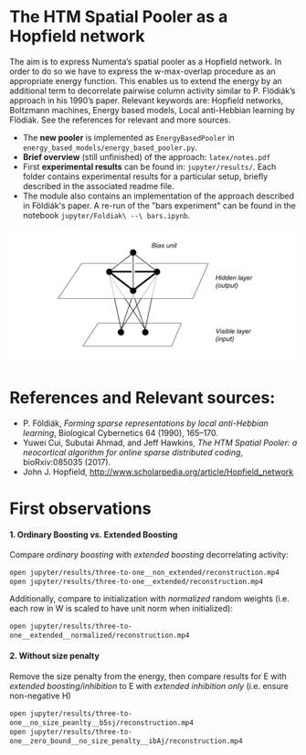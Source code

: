 

# The HTM Spatial Pooler as a Hopfield network

The aim is to express Numenta’s spatial pooler as a Hopfield network. In order to do so we have to express the w-max-overlap procedure as an appropriate energy function. This enables us to extend the energy by an additional term to decorrelate pairwise column activity similar to P. Flödiák’s approach in his 1990’s paper.
Relevant keywords are: Hopfield networks, Boltzmann machines, Energy based models, Local anti-Hebbian learning by Flödiák. See the references for relevant and more sources.

 - The **new pooler** is implemented as `EnergyBasedPooler` in `energy_based_models/energy_based_pooler.py`. 
 - **Brief overview** (still unfinished) of the approach: `latex/notes.pdf` 
 - First **experimental results** can be found in: `jupyter/results/`. Each folder contains experimental results for a particular setup, briefly described in the associated readme file.
 -  The module also contains an implementation of the approach described in Földiák's paper. A re-run of the "bars experiment" can be found in the notebook `jupyter/Foldiak\ --\ bars.ipynb`.


<p align="center"><img src="./media/network_architecture_ebp.png"></p>


# References and Relevant sources:

 - P. Földiák, *Forming sparse representations by local anti-Hebbian learning*, Biological Cybernetics 64 (1990), 165–170.
 - Yuwei Cui, Subutai Ahmad, and Jeff Hawkins, *The HTM Spatial Pooler: a neocortical algorithm for online sparse distributed coding*, bioRxiv:085035 (2017).
 - John J. Hopfield, <http://www.scholarpedia.org/article/Hopfield_network>


# First observations

#### 1. Ordinary Boosting *vs.* Extended Boosting

Compare *ordinary boosting*
with *extended boosting* decorrelating activity:

```
open jupyter/results/three-to-one__non_extended/reconstruction.mp4
open jupyter/results/three-to-one__extended/reconstruction.mp4
```

Additionally, compare to initialization with *normalized* random weights (i.e. each row in W is scaled to have unit norm when initialized):

```
open jupyter/results/three-to-one__extended__normalized/reconstruction.mp4
```

#### 2. Without size penalty

Remove the size penalty from the energy, then compare results for E with *extended boosting/inhibition* 
to E with *extended inhibition only* (i.e. ensure non-negative H)

```
open jupyter/results/three-to-one__no_size_peanlty__b5sj/reconstruction.mp4
open jupyter/results/three-to-one__zero_bound__no_size_penalty__ibAj/reconstruction.mp4

```

